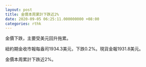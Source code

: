 ```yaml
---
layout: post
title: 金價本周累計下跌近2%
date: 2020-09-05 06:25:11.000000000 +08:00
categories: rthk
---
```


金價下跌，主要受美元回升拖累。

紐約期金收市報每盎司1934.3美元，下跌0.2%。現貨金報1931.8美元。

金價本周累計下跌近2%。
